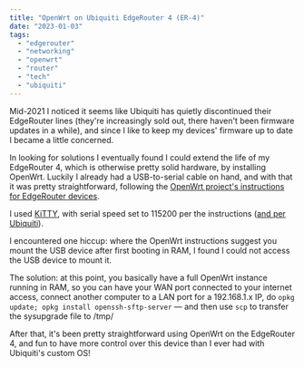 ```yaml
---
title: "OpenWrt on Ubiquiti EdgeRouter 4 (ER-4)"
date: "2023-01-03"
tags: 
  - "edgerouter"
  - "networking"
  - "openwrt"
  - "router"
  - "tech"
  - "ubiquiti"
---
```


Mid-2021 I noticed it seems like Ubiquiti has quietly discontinued their EdgeRouter lines (they're increasingly sold out, there haven't been firmware updates in a while), and since I like to keep my devices' firmware up to date I became a little concerned.

In looking for solutions I eventually found I could extend the life of my EdgeRouter 4, which is otherwise pretty solid hardware, by installing OpenWrt. Luckily I already had a USB-to-serial cable on hand, and with that it was pretty straightforward, following the [OpenWrt project's instructions for EdgeRouter devices](https://openwrt.org/toh/ubiquiti/edgerouter).

I used [KiTTY](https://www.9bis.net/kitty/), with serial speed set to 115200 per the instructions ([and per Ubiquiti](https://help.ui.com/hc/en-us/articles/205202630-EdgeRouter-How-to-Connect-to-Serial-Console)).

I encountered one hiccup: where the OpenWrt instructions suggest you mount the USB device after first booting in RAM, I found I could not access the USB device to mount it.

The solution: at this point, you basically have a full OpenWrt instance running in RAM, so you can have your WAN port connected to your internet access, connect another computer to a LAN port for a 192.168.1.x IP, do `opkg update; opkg install openssh-sftp-server` — and then use `scp` to transfer the sysupgrade file to /tmp/

After that, it's been pretty straightforward using OpenWrt on the EdgeRouter 4, and fun to have more control over this device than I ever had with Ubiquiti's custom OS!

